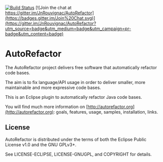 [![Build Status](https://travis-ci.org/JnRouvignac/AutoRefactor.png)](https://travis-ci.org/JnRouvignac/AutoRefactor)
[![Join the chat at https://gitter.im/JnRouvignac/AutoRefactor](https://badges.gitter.im/Join%20Chat.svg)](https://gitter.im/JnRouvignac/AutoRefactor?utm_source=badge&utm_medium=badge&utm_campaign=pr-badge&utm_content=badge)

# AutoRefactor

The AutoRefactor project delivers free software that automatically refactor code bases.

The aim is to fix language/API usage in order to deliver smaller, more maintainable and more expressive code bases.

This is an Eclipse plugin to automatically refactor Java code bases.

You will find much more information on [http://autorefactor.org](http://autorefactor.org): goals, features, usage, samples, installation, links.

## License

AutoRefactor is distributed under the terms of both the
Eclipse Public License v1.0 and the GNU GPLv3+.

See LICENSE-ECLIPSE, LICENSE-GNUGPL, and COPYRIGHT for details.
